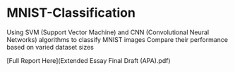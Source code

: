 # MNIST-Classification
Using SVM (Support Vector Machine) and CNN (Convolutional Neural Networks) algorithms to classify MNIST images 
Compare their performance based on varied dataset sizes

[Full Report Here](Extended Essay Final Draft (APA).pdf)
